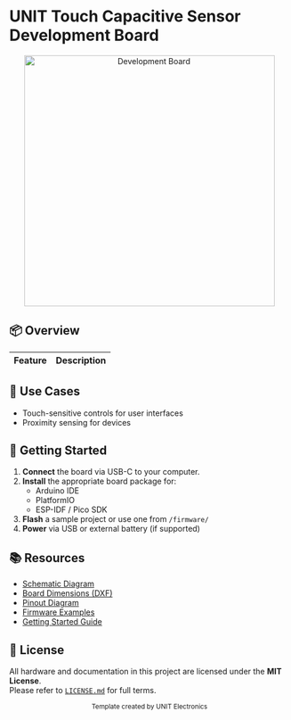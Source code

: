 
# UNIT Touch Capacitive Sensor Development Board


<div align="center">
  <img src="hardware/resources/unit_touch_capacitive_sensor.png" width="450px" alt="Development Board">
  <p><em></em></p>
</div>




## 📦 Overview

| Feature                 | Description                                                   |
|------------------------|---------------------------------------------------------------|



## 🧪 Use Cases

- Touch-sensitive controls for user interfaces
- Proximity sensing for devices


## 🚀 Getting Started

1. **Connect** the board via USB-C to your computer.
2. **Install** the appropriate board package for:
   - Arduino IDE
   - PlatformIO
   - ESP-IDF / Pico SDK
3. **Flash** a sample project or use one from `/firmware/`
4. **Power** via USB or external battery (if supported)


## 📚 Resources

- [Schematic Diagram](hardware/schematic.pdf)
- [Board Dimensions (DXF)](docs/dimensions.dxf)
- [Pinout Diagram](docs/pinout.png)
- [Firmware Examples](firmware/)
- [Getting Started Guide](docs/getting_started.md)



## 📝 License

All hardware and documentation in this project are licensed under the **MIT License**.  
Please refer to [`LICENSE.md`](LICENSE.md) for full terms.



<div align="center">
  <sub>Template created by UNIT Electronics </sub>
</div>
